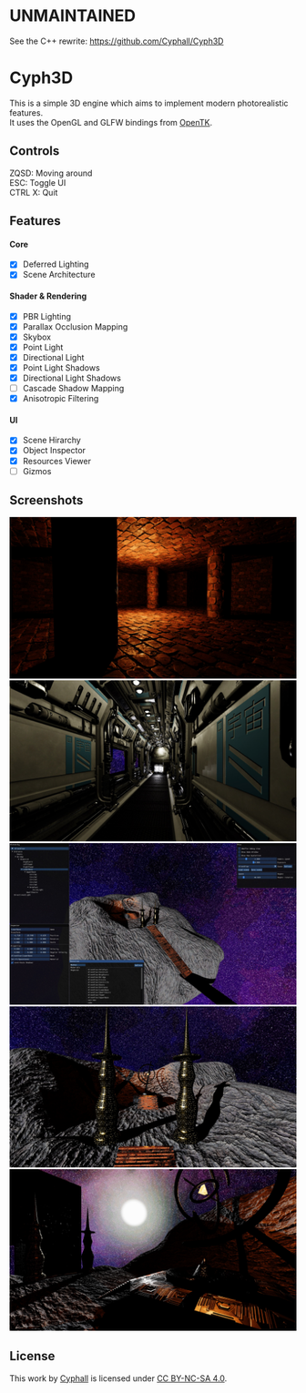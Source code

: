 # UNMAINTAINED<br/>
See the C++ rewrite: https://github.com/Cyphall/Cyph3D

# Cyph3D

This is a simple 3D engine which aims to implement modern photorealistic features.<br/>
It uses the OpenGL and GLFW bindings from [OpenTK](https://github.com/opentk/opentk).

## Controls

ZQSD: Moving around<br/>
ESC: Toggle UI<br/>
CTRL X: Quit

## Features

#### Core

- [x] Deferred Lighting
- [x] Scene Architecture

#### Shader & Rendering

- [x] PBR Lighting
- [x] Parallax Occlusion Mapping
- [x] Skybox
- [x] Point Light
- [x] Directional Light
- [x] Point Light Shadows
- [x] Directional Light Shadows
- [ ] Cascade Shadow Mapping
- [x] Anisotropic Filtering

#### UI

- [x] Scene Hirarchy
- [x] Object Inspector
- [x] Resources Viewer
- [ ] Gizmos

## Screenshots

![](Cyph3D/screenshots/01.jpg?raw=true "Dungeon Scene")
![](Cyph3D/screenshots/02.jpg?raw=true "Spaceship Scene")
![](Cyph3D/screenshots/03.jpg?raw=true "ImGui Interface")
![](Cyph3D/screenshots/04.jpg?raw=true "Alien Alter Scene #1")
![](Cyph3D/screenshots/05.jpg?raw=true "Alien Alter Scene #2")

## License

This work by [Cyphall](https://github.com/Cyphall) is licensed under [CC BY-NC-SA 4.0](https://creativecommons.org/licenses/by-nc-sa/4.0).

